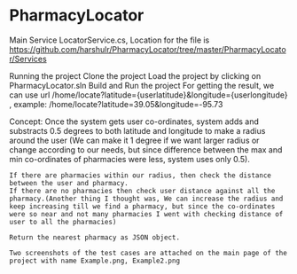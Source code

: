 # PharmacyLocator
Main Service LocatorService.cs, Location for the file is https://github.com/harshulr/PharmacyLocator/tree/master/PharmacyLocator/Services

Running the project
  Clone the project
  Load the project by clicking on PharmacyLocator.sln
  Build and Run the project
  For getting the result, we can use url /home/locate?latitude={userlatitude}&longitude={userlongitude} ,
                          example:       /home/locate?latitude=39.05&longitude=-95.73

  Concept: 
    Once the system gets user co-ordinates, system adds and substracts 0.5 degrees to both latitude and longitude
    to make a radius around the user (We can make it 1 degree if we want larger radius or change according to our needs, but since difference between
    the max and min co-ordinates of pharmacies were less, system uses only 0.5). 
    
    If there are pharmacies within our radius, then check the distance between the user and pharmacy.
    If there are no pharmacies then check user distance against all the pharmacy.(Another thing I thought was, We can increase the radius and 
    keep increasing till we find a pharmacy, but since the co-ordinates were so near and not many pharmacies I went with checking distance of user to all the pharmacies)
    
    Return the nearest pharmacy as JSON object.

    Two screenshots of the test cases are attached on the main page of the project with name Example.png, Example2.png
    
